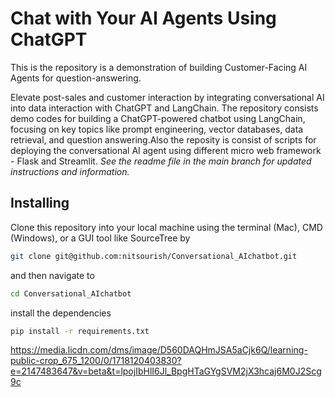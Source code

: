 # Chat with Your AI Agents Using ChatGPT
This is the repository is a demonstration of building Customer-Facing AI Agents for question-answering.


Elevate post-sales and customer interaction by integrating conversational AI into data interaction with ChatGPT and LangChain. The repository consists demo codes for building a ChatGPT-powered chatbot using LangChain, focusing on key topics like prompt engineering, vector databases, data retrieval, and question answering.Also the reposity is consist of scripts for deploying the conversational AI agent using different micro web framework - Flask and Streamlit.
_See the readme file in the main branch for updated instructions and information._

## Installing
Clone this repository into your local machine using the terminal (Mac), CMD (Windows), or a GUI tool like SourceTree by 

```bash
git clone git@github.com:nitsourish/Conversational_AIchatbot.git
```
and then navigate to 

```bash
cd Conversational_AIchatbot
```
install the dependencies

```bash
pip install -r requirements.txt
```

[0]: # (Replace these placeholder URLs with actual course URLs)
https://media.licdn.com/dms/image/D560DAQHmJSA5aCjk6Q/learning-public-crop_675_1200/0/1718120403830?e=2147483647&v=beta&t=lpojIbHlI6Jl_BpgHTaGYgSVM2jX3hcaj6M0J2Scg9c
